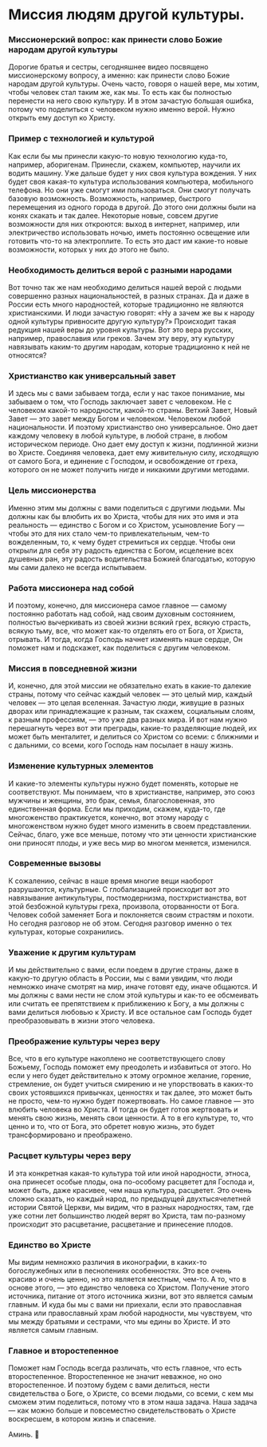 # Миссия людям другой культуры.

### Миссионерский вопрос: как принести слово Божие народам другой культуры  
Дорогие братья и сестры, сегодняшнее видео посвящено миссионерскому вопросу, а именно: как принести слово Божие народам другой культуры. Очень часто, говоря о нашей вере, мы хотим, чтобы человек стал таким же, как мы. То есть как бы полностью перенести на него свою культуру. И в этом зачастую большая ошибка, потому что поделиться с человеком нужно именно верой. Нужно открыть ему доступ ко Христу.

### Пример с технологией и культурой  
Как если бы мы принесли какую-то новую технологию куда-то, например, аборигенам. Принесли, скажем, компьютер, научили их водить машину. Уже дальше будет у них своя культура вождения. У них будет своя какая-то культура использования компьютера, мобильного телефона. Но они уже смогут ими пользоваться. Они смогут получать базовую возможность. Возможность, например, быстрого перемещения из одного города в другой. До этого они должны были на конях скакать и так далее. Некоторые новые, совсем другие возможности для них откроются: выход в интернет, например, или электричество использовать ночью, иметь постоянно освещение или готовить что-то на электроплите. То есть это даст им какие-то новые возможности, которых у них до этого не было.

### Необходимость делиться верой с разными народами  
Вот точно так же нам необходимо делиться нашей верой с людьми совершенно разных национальностей, в разных странах. Да и даже в России есть много народностей, которые традиционно не являются христианскими. И люди зачастую говорят: «Ну а зачем же вы к народу одной культуры привносите другую культуру?» Происходит такая редукция нашей веры до уровня культуры. Вот это вера русских, например, православия или греков. Зачем эту веру, эту культуру навязывать каким-то другим народам, которые традиционно к ней не относятся?

### Христианство как универсальный завет  
И здесь мы с вами забываем тогда, если у нас такое понимание, мы забываем о том, что Господь заключает завет с человеком. Не с человеком какой-то народности, какой-то страны. Ветхий Завет, Новый Завет — это завет между Богом и человеком. Человеком любой национальности. И поэтому христианство оно универсальное. Оно дает каждому человеку в любой культуре, в любой стране, в любом историческом периоде. Оно дает ему доступ к жизни, подлинной жизни во Христе. Соединяя человека, дает ему живительную силу, исходящую от самого Бога, и единение с Господом, и освобождение от греха, которого он не может получить нигде и никакими другими методами.

### Цель миссионерства  
Именно этим мы должны с вами поделиться с другими людьми. Мы должны как бы влюбить их во Христа, чтобы для них это имя и эта реальность — единство с Богом и со Христом, усыновление Богу — чтобы это для них стало чем-то привлекательным, чем-то вожделенным, то, к чему будет стремиться их сердце. Чтобы они открыли для себя эту радость единства с Богом, исцеление всех душевных ран, эту радость водительства Божией благодатью, которую мы сами далеко не всегда испытываем.

### Работа миссионера над собой  
И поэтому, конечно, для миссионера самое главное — самому постоянно работать над собой, над своим духовным состоянием, полностью вычеркивать из своей жизни всякий грех, всякую страсть, всякую тьму, все, что может как-то отделять его от Бога, от Христа, отрывать. И тогда, когда Господь начнет изменять наше сердце, Он поможет нам и подскажет, как поделиться с другим человеком.

### Миссия в повседневной жизни  
И, конечно, для этой миссии не обязательно ехать в какие-то далекие страны, потому что сейчас каждый человек — это целый мир, каждый человек — это целая вселенная. Зачастую люди, живущие в разных дворах или принадлежащие к разным, так скажем, социальным слоям, к разным профессиям, — это уже два разных мира. И вот нам нужно перешагнуть через вот эти преграды, какие-то разделяющие людей, их может быть менталитет, и делиться со Христом со всеми: с ближними и с дальними, со всеми, кого Господь нам посылает в нашу жизнь.

### Изменение культурных элементов  
И какие-то элементы культуры нужно будет поменять, которые не соответствуют. Мы понимаем, что в христианстве, например, это союз мужчины и женщины, это брак, семья, благословенная, это единственная форма. Если мы приходим, скажем, куда-то, где многоженство практикуется, конечно, вот этому народу с многоженством нужно будет много изменить в своем представлении. Сейчас, благо, уже все меньше, потому что эти ценности христианские они приносят плоды, и уже весь мир во многом меняется, изменился.

### Современные вызовы  
К сожалению, сейчас в наше время многие вещи наоборот разрушаются, культурные. С глобализацией происходит вот это навязывание антикультуры, постмодернизма, постхристианства, вот этой безбожной культуры греха, произвола, оторванности от Бога. Человек собой заменяет Бога и поклоняется своим страстям и похоти. Но сегодня разговор не об этом. Сегодня разговор именно о тех культурах, которые сохранились.

### Уважение к другим культурам  
И мы действительно с вами, если поедем в другие страны, даже в какую-то другую область в России, мы с вами увидим, что люди немножко иначе смотрят на мир, иначе готовят еду, иначе общаются. И мы должны с вами нести не слом этой культуры и как-то ее обсмеивать или считать ее препятствием к приближению к Богу, а мы должны с вами делиться любовью к Христу. И все остальное сам Господь будет преобразовывать в жизни этого человека.

### Преображение культуры через веру  
Все, что в его культуре накоплено не соответствующего слову Божьему, Господь поможет ему преодолеть и избавиться от этого. Но если у него будет действительно к этому огромное желание, горение, стремление, он будет учиться смирению и не упорствовать в каких-то своих устоявшихся привычках, ценностях и так далее, это может быть не просто, чем-то нужно будет пожертвовать. Но самое главное — это влюбить человека во Христа. И тогда он будет готов жертвовать и менять свою жизнь, менять свои ценности. А то в его культуре, то, что ценно и то, что от Бога, это обретет новую жизнь, это будет трансформировано и преображено.

### Расцвет культуры через веру  
И эта конкретная какая-то культура той или иной народности, этноса, она принесет особые плоды, она по-особому расцветет для Господа и, может быть, даже красивее, чем наша культура, расцветет. Это очень сложно сказать, но каждый народ, по предыдущей двухтысячелетней истории Святой Церкви, мы видим, что в разных народностях, там, где уже сотни лет большинство людей верят во Христа, там по-разному происходит это расцветание, расцветание и принесение плодов.

### Единство во Христе  
Мы видим немножко различия в иконографии, в каких-то богослужебных или в песнопениях особенностях. Это все очень красиво и очень ценно, но это является местным, чем-то. А то, что в основе этого, — это единство человека со Христом. Получение этого источника, питание от этого источника жизни, вот это является самым главным. И куда бы мы с вами ни приехали, если это православная страна или православный храм любой народности, мы чувствуем, что мы между братьями и сестрами, что мы едины во Христе. И это является самым главным.

### Главное и второстепенное  
Поможет нам Господь всегда различать, что есть главное, что есть второстепенное. Второстепенное не значит неважное, но оно второстепенное. И поэтому будем с вами делиться, нести свидетельства о Боге, о Христе, со всеми людьми, со всеми, с кем мы сможем этим поделиться, потому что в этом наша задача. Наша задача — как можно больше и повсеместно свидетельствовать о Христе воскресшем, в котором жизнь и спасение.

Аминь. 🙏

